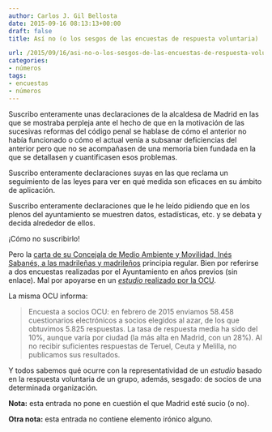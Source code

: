 ```yaml
---
author: Carlos J. Gil Bellosta
date: 2015-09-16 08:13:13+00:00
draft: false
title: Así no (o los sesgos de las encuestas de respuesta voluntaria)

url: /2015/09/16/asi-no-o-los-sesgos-de-las-encuestas-de-respuesta-voluntaria/
categories:
- números
tags:
- encuestas
- números
---
```


Suscribo enteramente unas declaraciones de la alcaldesa de Madrid en las que se mostraba perpleja ante el hecho de que en la motivación de las sucesivas reformas del código penal se hablase de cómo el anterior no había funcionado o cómo el actual venía a subsanar deficiencias del anterior pero que no se acompañasen de una memoria bien fundada en la que se detallasen y cuantificasen esos problemas.

Suscribo enteramente declaraciones suyas en las que reclama un seguimiento de las leyes para ver en qué medida son eficaces en su ámbito de aplicación.

Suscribo enteramente declaraciones que le he leído pidiendo que en los plenos del ayuntamiento se muestren datos, estadísticas, etc. y se debata y decida alrededor de ellos.

¡Cómo no suscribirlo!

Pero la [carta de su Concejala de Medio Ambiente y Movilidad, Inés Sabanés, a las madrileñas y madrileños](http://diario.madrid.es/blog/2015/09/14/cinco-claves-para-entender-que-pasa-con-la-limpieza-de-madrid/) principia regular. Bien por referirse a dos encuestas realizadas por el Ayuntamiento en años previos (sin enlace). Mal por apoyarse en un [_estudio_ realizado por la OCU](http://www.ocu.org/consumo-familia/nc/informe/estudio-de-limpieza-urbana-2015).

La misma OCU informa:



<blockquote>Encuesta a socios OCU: en febrero de 2015 enviamos 58.458 cuestionarios electrónicos a socios elegidos al azar, de los que obtuvimos 5.825 respuestas. La tasa de respuesta media ha sido del 10%, aunque varía por ciudad (la más alta en Madrid, con un 28%). Al no recibir suficientes respuestas de Teruel, Ceuta y Melilla, no publicamos sus resultados. </blockquote>



Y todos sabemos qué ocurre con la representatividad de un _estudio_ basado en la respuesta voluntaria de un grupo, además, sesgado: de socios de una determinada organización.

**Nota:** esta entrada no pone en cuestión el que Madrid esté sucio (o no).

**Otra nota:** esta entrada no contiene elemento irónico alguno.
